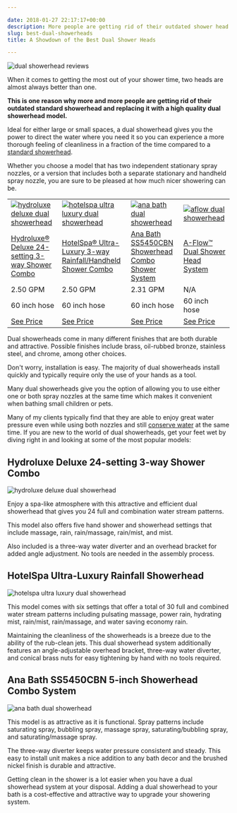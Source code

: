 ```yaml
---

date: 2018-01-27 22:17:17+00:00
description: More people are getting rid of their outdated shower head and replacing it with a high quality dual shower head. See which brands we like best!
slug: best-dual-showerheads
title: A Showdown of the Best Dual Shower Heads

---
```


![dual showerhead reviews](https://www.doorwaysmagazine.com/wp-content/uploads/dual_showerhead_reviews.jpg)

When it comes to getting the most out of your shower time, two heads are almost always better than one. 

**This is one reason why more and more people are getting rid of their outdated standard showerhead and replacing it with a high quality dual showerhead model.**

Ideal for either large or small spaces, a dual showerhead gives you the power to direct the water where you need it so you can experience a more thorough feeling of cleanliness in a fraction of the time compared to a [standard showerhead](http://www.consumerreports.org/cro/showerheads.htm). 

Whether you choose a model that has two independent stationary spray nozzles, or a version that includes both a separate stationary and handheld spray nozzle, you are sure to be pleased at how much nicer showering can be.

<table><tbody><tr><td><a class="easyazon-link" data-cart="n" data-cloak="y" data-identifier="B00JV5O6N2" data-locale="US" data-localize="y" data-popups="n" data-tag="neighborhoodenvy-20" href="https://www.doorwaysmagazine.com/product/B00JV5O6N2/US/neighborhoodenvy-20/" rel="nofollow" target="_blank"><img src="https://www.doorwaysmagazine.com/wp-content/uploads/hydroluxe_deluxe_dual_showerhead-150x150.jpg" alt="hydroluxe deluxe dual showerhead"></a></td>
<td><a class="easyazon-link" data-cart="n" data-cloak="y" data-identifier="B00JV5HO3G" data-locale="US" data-localize="y" data-popups="n" data-tag="neighborhoodenvy-20" href="https://www.doorwaysmagazine.com/product/B00JV5HO3G/US/neighborhoodenvy-20/" rel="nofollow" target="_blank"><img src="https://www.doorwaysmagazine.com/wp-content/uploads/hotelspa_ultra_luxury_dual_showerhead-150x150.jpg" alt="hotelspa ultra luxury dual showerhead"></a></td>
<td><a class="easyazon-link" data-cart="n" data-cloak="y" data-identifier="B0043BEUXK" data-locale="US" data-localize="y" data-popups="n" data-tag="neighborhoodenvy-20" href="https://www.doorwaysmagazine.com/product/B0043BEUXK/US/neighborhoodenvy-20/" rel="nofollow" target="_blank"><img src="https://www.doorwaysmagazine.com/wp-content/uploads/ana_bath_dual_showerhead-150x150.jpg" alt="ana bath dual showerhead"></a></td>
<td><a class="easyazon-link" data-cart="n" data-cloak="y" data-identifier="B00K7FJA54" data-locale="US" data-localize="y" data-popups="n" data-tag="neighborhoodenvy-20" href="https://www.doorwaysmagazine.com/product/B00K7FJA54/US/neighborhoodenvy-20/" rel="nofollow" target="_blank"><img src="https://www.doorwaysmagazine.com/wp-content/uploads/aflow_dual_showerhead-150x150.jpg" alt="aflow dual showerhead"></a></td>
</tr><tr><td><a class="easyazon-link" data-cart="n" data-cloak="y" data-identifier="B00JV5O6N2" data-locale="US" data-localize="y" data-popups="n" data-tag="neighborhoodenvy-20" href="https://www.doorwaysmagazine.com/product/B00JV5O6N2/US/neighborhoodenvy-20/" rel="nofollow" target="_blank">Hydroluxe® Deluxe 24-setting 3-way Shower Combo</a></td>
<td><a class="easyazon-link" data-cart="n" data-cloak="y" data-identifier="B00JV5HO3G" data-locale="US" data-localize="y" data-popups="n" data-tag="neighborhoodenvy-20" href="https://www.doorwaysmagazine.com/product/B00JV5HO3G/US/neighborhoodenvy-20/" rel="nofollow" target="_blank">HotelSpa® Ultra-Luxury 3-way Rainfall/Handheld Shower Combo</a></td>
<td><a class="easyazon-link" data-cart="n" data-cloak="y" data-identifier="B0043BEUXK" data-locale="US" data-localize="y" data-popups="n" data-tag="neighborhoodenvy-20" href="https://www.doorwaysmagazine.com/product/B0043BEUXK/US/neighborhoodenvy-20/" rel="nofollow" target="_blank">Ana Bath SS5450CBN Showerhead Combo Shower System</a></td>
<td><a class="easyazon-link" data-cart="n" data-cloak="y" data-identifier="B00K7FJA54" data-locale="US" data-localize="y" data-popups="n" data-tag="neighborhoodenvy-20" href="https://www.doorwaysmagazine.com/product/B00K7FJA54/US/neighborhoodenvy-20/" rel="nofollow" target="_blank">A-Flow™ Dual Shower Head System</a></td>
</tr><tr><td>2.50 GPM</td>
<td>2.50 GPM</td>
<td>2.31 GPM</td>
<td>N/A</td>
</tr><tr><td>60 inch hose</td>
<td>60 inch hose</td>
<td>60 inch hose</td>
<td>60 inch hose</td>
</tr><tr><td><a class="easyazon-link" data-cart="n" data-cloak="y" data-identifier="B00JV5O6N2" data-locale="US" data-localize="y" data-popups="n" data-tag="neighborhoodenvy-20" href="https://www.doorwaysmagazine.com/product/B00JV5O6N2/US/neighborhoodenvy-20/" rel="nofollow" target="_blank">See Price</a></td>
<td><a class="easyazon-link" data-cart="n" data-cloak="y" data-identifier="B00JV5HO3G" data-locale="US" data-localize="y" data-popups="n" data-tag="neighborhoodenvy-20" href="https://www.doorwaysmagazine.com/product/B00JV5HO3G/US/neighborhoodenvy-20/" rel="nofollow" target="_blank">See Price</a></td>
<td><a class="easyazon-link" data-cart="n" data-cloak="y" data-identifier="B0043BEUXK" data-locale="US" data-localize="y" data-popups="n" data-tag="neighborhoodenvy-20" href="https://www.doorwaysmagazine.com/product/B0043BEUXK/US/neighborhoodenvy-20/" rel="nofollow" target="_blank">See Price</a></td>
<td><a class="easyazon-link" data-cart="n" data-cloak="y" data-identifier="B00K7FJA54" data-locale="US" data-localize="y" data-popups="n" data-tag="neighborhoodenvy-20" href="https://www.doorwaysmagazine.com/product/B00K7FJA54/US/neighborhoodenvy-20/" rel="nofollow" target="_blank">See Price</a></td>
</tr></tbody></table>

Dual showerheads come in many different finishes that are both durable and attractive. Possible finishes include brass, oil-rubbed bronze, stainless steel, and chrome, among other choices. 

Don't worry, installation is easy. The majority of dual showerheads install quickly and typically require only the use of your hands as a tool. 

Many dual showerheads give you the option of allowing you to use either one or both spray nozzles at the same time which makes it convenient when bathing small children or pets. 

Many of my clients typically find that they are able to enjoy great water pressure even while using both nozzles and still [conserve water](http://wateruseitwisely.com/100-ways-to-conserve/) at the same time. If you are new to the world of dual showerheads, get your feet wet by diving right in and looking at some of the most popular models:



<h2>Hydroluxe Deluxe 24-setting 3-way Shower Combo</h2>

<img src="https://www.doorwaysmagazine.com/wp-content/uploads/hydroluxe_deluxe_dual_showerhead-300x300.jpg" alt="hydroluxe deluxe dual showerhead">

<p>Enjoy a spa-like atmosphere with this attractive and efficient dual showerhead that gives you 24 full and combination water stream patterns. </p>
<p>This model also offers five hand shower and showerhead settings that include massage, rain, rain/massage, rain/mist, and mist. </p>
<p>Also included is a three-way water diverter and an overhead bracket for added angle adjustment. No tools are needed in the assembly process.</p>

<h2>HotelSpa Ultra-Luxury Rainfall Showerhead</h2>

<img src="https://www.doorwaysmagazine.com/wp-content/uploads/hotelspa_ultra_luxury_dual_showerhead-300x300.jpg" alt="hotelspa ultra luxury dual showerhead">

<p>This model comes with six settings that offer a total of 30 full and combined water stream patterns including pulsating massage, power rain, hydrating mist, rain/mist, rain/massage, and water saving economy rain. </p>
<p>Maintaining the cleanliness of the showerheads is a breeze due to the ability of the rub-clean jets. This dual showerhead system additionally features an angle-adjustable overhead bracket, three-way water diverter, and conical brass nuts for easy tightening by hand with no tools required.</p>
<h2>Ana Bath SS5450CBN 5-inch Showerhead Combo System</h2>
<img src="https://www.doorwaysmagazine.com/wp-content/uploads/ana_bath_dual_showerhead-150x150.jpg" alt="ana bath dual showerhead">
<p>This model is as attractive as it is functional. Spray patterns include saturating spray, bubbling spray, massage spray, saturating/bubbling spray, and saturating/massage spray. </p>
<p>The three-way diverter keeps water pressure consistent and steady. This easy to install unit makes a nice addition to any bath decor and the brushed nickel finish is durable and attractive.</p>
<p>Getting clean in the shower is a lot easier when you have a dual showerhead system at your disposal. Adding a dual showerhead to your bath is a cost-effective and attractive way to upgrade your showering system. </p>
